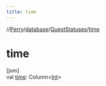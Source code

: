 ```yaml
---
title: time
---
```

//[Perry](../../../index.html)/[database](../index.html)/[QuestStatuses](index.html)/[time](time.html)



# time



[jvm]\
val [time](time.html): Column<[Int](https://kotlinlang.org/api/latest/jvm/stdlib/kotlin/-int/index.html)>




